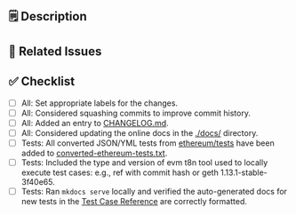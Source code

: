 ## 🗒️ Description
<!-- Brief description of the changes introduced by this PR -->

## 🔗 Related Issues
<!-- Reference any related issues using the GitHub issue number (e.g., Fixes #123) -->

## ✅ Checklist
- [ ] All: Set appropriate labels for the changes.
- [ ] All: Considered squashing commits to improve commit history.
- [ ] All: Added an entry to [CHANGELOG.md](/ethereum/execution-spec-tests/blob/main/docs/CHANGELOG.md).
- [ ] All: Considered updating the online docs in the [./docs/](/ethereum/execution-spec-tests/blob/main/docs/) directory.
- [ ] Tests: All converted JSON/YML tests from [ethereum/tests](/ethereum/tests) have been added to [converted-ethereum-tests.txt](/ethereum/execution-spec-tests/blob/main/converted-ethereum-tests.txt).
- [ ] Tests: Included the type and version of evm t8n tool used to locally execute test cases:  e.g., ref with commit hash or geth 1.13.1-stable-3f40e65.
- [ ] Tests: Ran `mkdocs serve` locally and verified the auto-generated docs for new tests in the [Test Case Reference](https://ethereum.github.io/execution-spec-tests/main/tests/) are correctly formatted.
